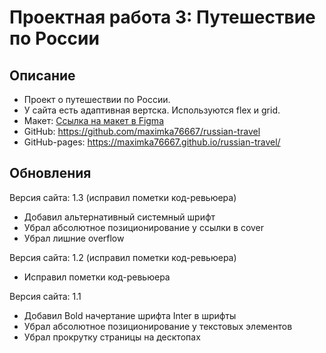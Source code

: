 # Проектная работа 3: Путешествие по России

## Описание

- Проект о путешествии по России.
- У сайта есть адаптивная вертска. Используются flex и grid.
- Макет: [Ссылка на макет в Figma](https://www.figma.com/file/OyRWEjU6wBwRe1hapzQoLx/Sprint-3%3A-Russia-%2F-desktop-%2B-mobile?node-id=28503%3A0)
- GitHub: https://github.com/maximka76667/russian-travel
- GitHub-pages: https://maximka76667.github.io/russian-travel/

## Обновления

Версия сайта: 1.3 (исправил пометки код-ревьюера)

- Добавил альтернативный системный шрифт
- Убрал абсолютное позиционирование у ссылки в cover
- Убрал лишние overflow

Версия сайта: 1.2 (исправил пометки код-ревьюера)

- Исправил пометки код-ревьюера

Версия сайта: 1.1

- Добавил Bold начертание шрифта Inter в шрифты
- Убрал абсолютное позиционирование у текстовых элементов
- Убрал прокрутку страницы на десктопах
